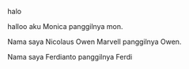 halo

halloo aku Monica panggilnya mon.

Nama saya Nicolaus Owen Marvell panggilnya Owen.

Nama saya Ferdianto panggilnya Ferdi

